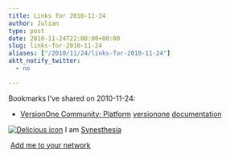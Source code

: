 ```yaml
---
title: Links for 2010-11-24
author: Julian
type: post
date: 2010-11-24T22:00:00+00:00
slug: links-for-2010-11-24 
aliases: ["/2010/11/24/links-for-2010-11-24"]
aktt_notify_twitter:
  - no

---
```

Bookmarks I&#8217;ve shared on 2010-11-24:

  * [VersionOne Community: Platform][1] 
    [versionone][2] [documentation][3] </li> </ul> 
    
    <p class="deliciouslink">
      <a href="https://del.icio.us/synesthesia" title="See all my bookmarks on del.icio.us"><img src="https://www.synesthesia.co.uk/images/deliciousicon.jpg" alt="Delicious icon" /></a>&nbsp;I am <a href="https://del.icio.us/synesthesia" title="See all my bookmarks on del.icio.us">Synesthesia</a>
    </p>
    
    <p class="deliciouslink">
      <a href="https://del.icio.us/network?add=synesthesia" title="Add me to your del.icio.us network"><img src="https://www.synesthesia.co.uk/images/add.gif" alt="" /></a>&nbsp;<a href="https://del.icio.us/network?add=synesthesia" title="Add me to your del.icio.us network">Add me to your network</a>
    </p>

 [1]: https://community.versionone.com/sdk/default.aspx
 [2]: https://delicious.com/synesthesia/versionone
 [3]: https://delicious.com/synesthesia/documentation